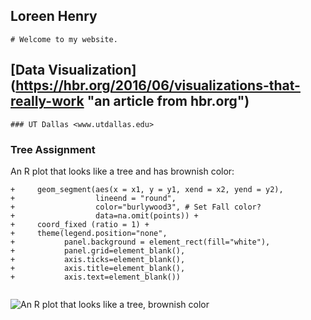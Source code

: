 ## Loreen Henry
```
# Welcome to my website.
```
## [Data Visualization] (https://hbr.org/2016/06/visualizations-that-really-work "an article from hbr.org")
```
### UT Dallas <www.utdallas.edu>
```

### Tree Assignment

An R plot that looks like a tree and has brownish color: 
```
+     geom_segment(aes(x = x1, y = y1, xend = x2, yend = y2),
+                  lineend = "round",
+                  color="burlywood3", # Set Fall color?
+                  data=na.omit(points)) +
+     coord_fixed (ratio = 1) +
+     theme(legend.position="none",
+           panel.background = element_rect(fill="white"),
+           panel.grid=element_blank(),
+           axis.ticks=element_blank(),
+           axis.title=element_blank(),
+           axis.text=element_blank())


```
![An R plot that looks like a tree, brownish color](https://loreenhenry.github.io/Tree1.png "a tree")
